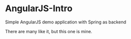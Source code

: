 # AngularJS-Intro
Simple AngularJS demo application with Spring as backend

There are many like it, but this one is mine.

